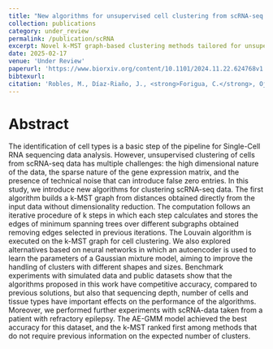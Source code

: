 ```yaml
---
title: "New algorithms for unsupervised cell clustering from scRNA-seq data"
collection: publications
category: under_review
permalink: /publication/scRNA
excerpt: Novel k-MST graph-based clustering methods tailored for unsupervised identification of cell types from single-cell RNA-seq datasets.
date: 2025-02-17
venue: 'Under Review'
paperurl: 'https://www.biorxiv.org/content/10.1101/2024.11.22.624768v1.full.pdf'
bibtexurl: 
citation: 'Robles, M., Díaz-Riaño, J., <strong>Forigua, C.</strong>, Ojeda, S., Guio, L., Siaucho, P., ... & Duitama, J. (2024). New algorithms for unsupervised cell clustering from scRNA-seq data. bioRxiv, 2024-11.'
---
```

Abstract
====
The identification of cell types is a basic step of the pipeline for Single-Cell RNA sequencing data analysis. However, unsupervised clustering of cells from scRNA-seq data has multiple challenges: the high dimensional nature of the data, the sparse nature of the gene expression matrix, and the presence of technical noise that can introduce false zero entries. In this study, we introduce new algorithms for clustering scRNA-seq data. The first algorithm builds a k-MST graph from distances obtained directly from the input data without dimensionality reduction. The computation follows an iterative procedure of k steps in which each step calculates and stores the edges of minimum spanning trees over different subgraphs obtained removing edges selected in previous iterations. The Louvain algorithm is executed on the k-MST graph for cell clustering. We also explored alternatives based on neural networks in which an autoencoder is used to learn the parameters of a Gaussian mixture model, aiming to improve the handling of clusters with different shapes and sizes. Benchmark experiments with simulated data and public datasets show that the algorithms proposed in this work have competitive accuracy, compared to previous solutions, but also that sequencing depth, number of cells and tissue types have important effects on the performance of the algorithms. Moreover, we performed further experiments with scRNA-data taken from a patient with refractory epilepsy. The AE-GMM model achieved the best accuracy for this dataset, and the k-MST ranked first among methods that do not require previous information on the expected number of clusters.